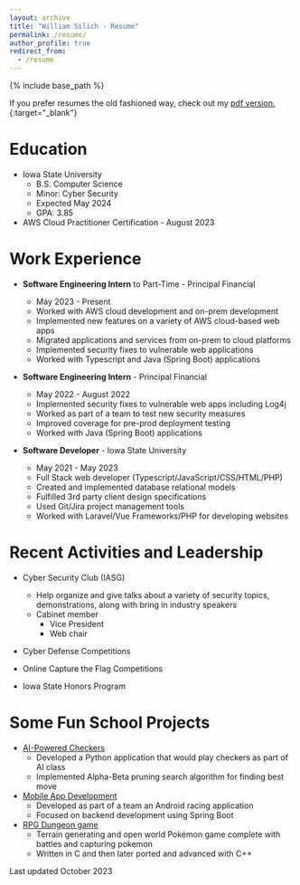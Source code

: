 ```yaml
---
layout: archive
title: "William Silich - Resume"
permalink: /resume/
author_profile: true
redirect_from:
  - /resume
---
```


{% include base_path %}

If you prefer resumes the old fashioned way, check out my [pdf version.](/assets/files/resume.pdf){:target="_blank"}

Education
======
* Iowa State University 
  - B.S. Computer Science
  - Minor: Cyber Security
  - Expected May 2024
  - GPA: 3.85
* AWS Cloud Practitioner Certification - August 2023

Work Experience
======
* **Software Engineering Intern** to Part-Time - Principal Financial 
  - May 2023 - Present
  - Worked with AWS cloud development and on-prem development
  - Implemented new features on a variety of AWS cloud-based web apps 
  - Migrated applications and services from on-prem to cloud platforms
  - Implemented security fixes to vulnerable web applications
  - Worked with Typescript and Java (Spring Boot) applications

* **Software Engineering Intern** - Principal Financial 
  - May 2022 - August 2022
  - Implemented security fixes to vulnerable web apps including Log4j 
  - Worked as part of a team to test new security measures
  - Improved coverage for pre-prod deployment testing
  - Worked with Java (Spring Boot) applications

* **Software Developer** - Iowa State University
  - May 2021 - May 2023
  - Full Stack web developer (Typescript/JavaScript/CSS/HTML/PHP) 
  - Created and implemented database relational models
  - Fulfilled 3rd party client design specifications
  - Used Git/Jira project management tools
  - Worked with Laravel/Vue Frameworks/PHP for developing websites
  
Recent Activities and Leadership
======
* Cyber Security Club (IASG)
  - Help organize and give talks about a variety of security topics, demonstrations, along with bring in industry speakers
  - Cabinet member
    - Vice President
    - Web chair

* Cyber Defense Competitions 
* Online Capture the Flag Competitions
* Iowa State Honors Program
  
Some Fun School Projects
======
- [AI-Powered Checkers](/portfolio/checkers)
    - Developed a Python application that would play checkers as part of AI class 
    - Implemented Alpha-Beta pruning search algorithm for finding best move
- [Mobile App Development](/portfolio/mobile)
  - Developed as part of a team an Android racing application 
  - Focused on backend development using Spring Boot
- [RPG Dungeon game](/portfolio/dungeon)
  - Terrain generating and open world Pokémon game complete with battles and capturing pokemon
  - Written in C and then later ported and advanced with C++
  
Last updated October 2023